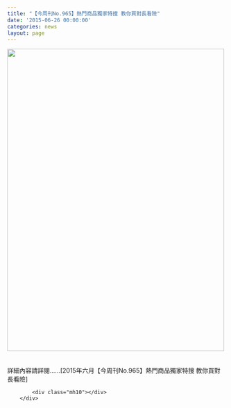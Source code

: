 ```yaml
---
title: "【今周刊No.965】熱門商品獨家特搜 教你買對長看險"
date: '2015-06-26 00:00:00'
categories: news
layout: page
---
```


<div class="text">
			<div>
	<img alt="" src="http://www.leishan.com.tw/UserFiles/images/%E7%A3%8A%E5%B1%B1%E6%96%B0%E8%81%9E/%E7%A3%8A%E5%B1%B1%E9%9B%9C%E8%AA%8C/2015%E5%B9%B4%E5%85%AD%E6%9C%88%E3%80%90%E4%BB%8A%E5%91%A8%E5%88%8ANo.965%E3%80%91%E7%86%B1%E9%96%80%E5%95%86%E5%93%81%E7%8D%A8%E5%AE%B6%E7%89%B9%E6%90%9C%20%E6%95%99%E4%BD%A0%E8%B2%B7%E5%B0%8D%E9%95%B7%E7%9C%8B%E9%9A%AAP144.jpg" style="width: 500px; height: 697px;"></div>
<div>
	&nbsp;</div>
<div>
	&nbsp;</div>
<div>
	詳細內容請詳閱......[2015年六月【今周刊No.965】熱門商品獨家特搜 教你買對長看險]</div>

			<div class="mh10"></div>
		</div>